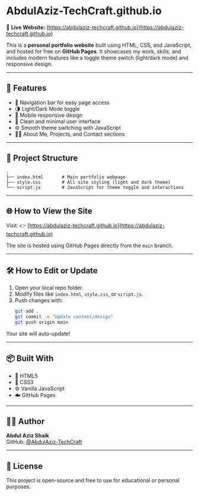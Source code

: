 # AbdulAziz-TechCraft.github.io

🚀 **Live Website:** [https://abdulaziz-techcraft.github.io](https://abdulaziz-techcraft.github.io)

This is a **personal portfolio website** built using HTML, CSS, and JavaScript, and hosted for free on **GitHub Pages**. It showcases my work, skills, and includes modern features like a toggle theme switch (light/dark mode) and responsive design.

---

## 🌟 Features

- 🔗 Navigation bar for easy page access
- 🌗 Light/Dark Mode toggle
- 📱 Mobile responsive design
- 🎨 Clean and minimal user interface
- ⚙️ Smooth theme switching with JavaScript
- 🧑‍💼 About Me, Projects, and Contact sections 

---

## 📁 Project Structure

```
.
├── index.html       # Main portfolio webpage
├── style.css        # All site styling (light and dark theme)
└── script.js        # JavaScript for theme toggle and interactions
```

---


## 🌐 How to View the Site

Visit: 👉 [https://abdulaziz-techcraft.github.io](https://abdulaziz-techcraft.github.io)

The site is hosted using GitHub Pages directly from the `main` branch.

---

## 🛠️ How to Edit or Update

1. Open your local repo folder.
2. Modify files like `index.html`, `style.css`, or `script.js`.
3. Push changes with:
   ```bash
   git add .
   git commit -m "Update content/design"
   git push origin main
   ```

Your site will auto-update!

---

## 📦 Built With

- 🧱 HTML5
- 🎨 CSS3
- ⚙️ Vanilla JavaScript
- ☁️ GitHub Pages

---

## 🙋‍♂️ Author

**Abdul Aziz Shaik**  
GitHub: [@AbdulAziz-TechCraft](https://github.com/AbdulAziz-TechCraft)

---

## 📄 License

This project is open-source and free to use for educational or personal purposes.
